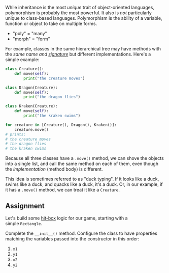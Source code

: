 While inheritance is the most *unique* trait of object-oriented languages, polymorphism is probably the most powerful. It also is *not* particularly unique to class-based languages. Polymorphism is the ability of a variable, function or object to take on multiple forms.

- "poly" = "many"
- "morph" = "form"

For example, classes in the same hierarchical tree may have methods with the *same name and [signature](https://developer.mozilla.org/en-US/docs/Glossary/Signature/Function)* but different implementations. Here's a simple example:

```python
class Creature():
    def move(self):
        print("the creature moves")

class Dragon(Creature):
    def move(self):
        print("the dragon flies")

class Kraken(Creature):
    def move(self):
        print("the kraken swims")

for creature in [Creature(), Dragon(), Kraken()]:
    creature.move()
# prints:
# the creature moves
# the dragon flies
# the kraken swims
```

Because all three classes have a `.move()` method, we can shove the objects into a single list, and call the same method on each of them, even though the *implementation* (method body) is different.

This idea is sometimes referred to as "duck typing". If it looks like a duck, swims like a duck, and quacks like a duck, it's a duck. Or, in our example, if it has a `.move()` method, we can treat it like a `Creature`.

## Assignment

Let's build some [hit-box](https://www.makeuseof.com/hitboxes-gaming/) logic for our game, starting with a simple `Rectangle`.

Complete the `__init__()` method. Configure the class to have properties matching the variables passed into the constructor in this order:

1. `x1`
2. `y1`
3. `x2`
4. `y2`

